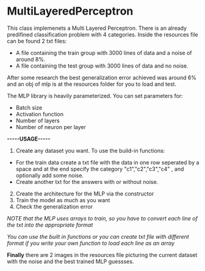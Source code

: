 # MultiLayeredPerceptron
This class implemenets a Multi Layered Perceptron.
There is an already predifined classification problem with 4 categories.
Inside the resources file can be found 2 txt files:
 * A file containing the train group with 3000 lines of data and a noise of around 8%.
 * A file containing the test group with 3000 lines of data and no noise.

After some research the best generalization error achieved was around 6% and an obj of mlp
is at the resources folder for you to load and test.

The MLP library is heavily parameterized. You can set parameters for:
 * Batch size
 * Activation function
 * Number of layers
 * Number of neuron per layer

**-----USAGE-----**
1. Create any dataset you want. To use the build-in functions:
 * For the train data create a txt file with the data in one row 
  seperated by a space and at the end specify the category "c1","c2","c3","c4" , and optionally add some noise.
 * Create another txt for the answers with or without noise.
2. Create the architecture for the MLP via the constructor
3. Train the model as much as you want
4. Check the generalization error 

_NOTE that the MLP uses arrays to train, so you have to convert each line of the txt into the appropriate format_

_You can use the built in functions or
you can create txt file with different format if you write your own function to load each line as an array_

**Finally** there are 2 images in the resources file picturing the current dataset with the noise
and the best trained MLP guessses.
